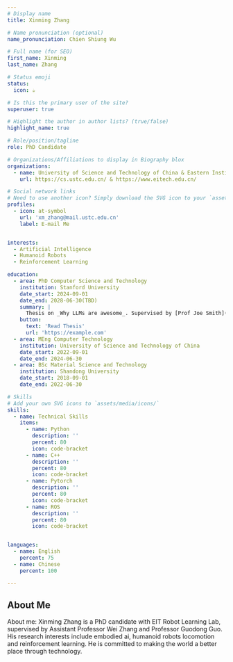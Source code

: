 ```yaml
---
# Display name
title: Xinming Zhang

# Name pronunciation (optional)
name_pronunciation: Chien Shiung Wu

# Full name (for SEO)
first_name: Xinming
last_name: Zhang

# Status emoji
status:
  icon: ☕️

# Is this the primary user of the site?
superuser: true

# Highlight the author in author lists? (true/false)
highlight_name: true

# Role/position/tagline
role: PhD Candidate

# Organizations/Affiliations to display in Biography blox
organizations:
  - name: University of Science and Technology of China & Eastern Institute of Technology, Ningbo
    url: https://cs.ustc.edu.cn/ & https://www.eitech.edu.cn/

# Social network links
# Need to use another icon? Simply download the SVG icon to your `assets/media/icons/` folder.
profiles:
  - icon: at-symbol
    url: 'xm_zhang@mail.ustc.edu.cn'
    label: E-mail Me


interests:
  - Artificial Intelligence
  - Humanoid Robots
  - Reinforcement Learning

education:
  - area: PhD Computer Science and Technology
    institution: Stanford University
    date_start: 2024-09-01
    date_end: 2028-06-30(TBD)
    summary: |
      Thesis on _Why LLMs are awesome_. Supervised by [Prof Joe Smith](https://example.com). Presented papers at 5 IEEE conferences with the contributions being published in 2 Springer journals.
    button:
      text: 'Read Thesis'
      url: 'https://example.com'
  - area: MEng Computer Technology
    institution: University of Science and Technology of China
    date_start: 2022-09-01
    date_end: 2024-06-30
  - area: BSc Material Science and Technology
    institution: Shandong University
    date_start: 2018-09-01
    date_end: 2022-06-30

# Skills
# Add your own SVG icons to `assets/media/icons/`
skills:
  - name: Technical Skills
    items:
      - name: Python
        description: ''
        percent: 80
        icon: code-bracket
      - name: C++
        description: ''
        percent: 80
        icon: code-bracket
      - name: Pytorch
        description: ''
        percent: 80
        icon: code-bracket
      - name: ROS
        description: ''
        percent: 80
        icon: code-bracket


languages:
  - name: English
    percent: 75
  - name: Chinese
    percent: 100

---
```

## About Me
About me:
Xinming Zhang is a PhD candidate with EIT Robot Learning Lab, supervised by Assistant Professor Wei Zhang and Professor Guodong Guo. His research interests include embodied ai, humanoid robots locomotion and reinforcement learning. He is committed to making the world a better place through technology.

